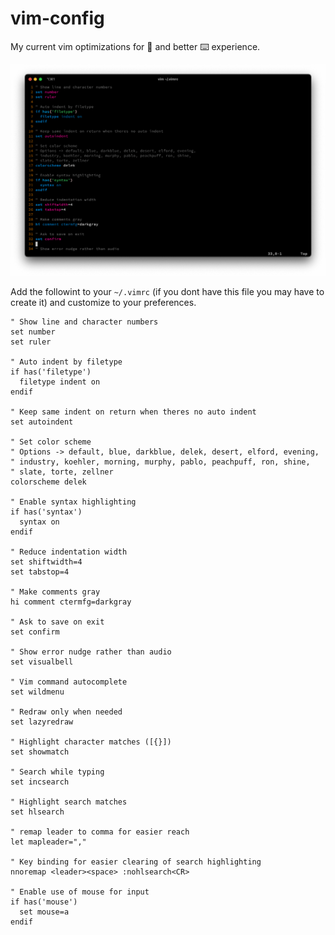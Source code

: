 # vim-config
My current vim optimizations for 🎨 and better ⌨️ experience.

![alt Vim after applying optimizations](https://github.com/jdredman/vim-config/blob/main/vim-optimized.png?raw=true)

Add the followint to your `~/.vimrc` (if you dont have this file you may have to create it) and customize to your preferences.

```vim
" Show line and character numbers
set number
set ruler

" Auto indent by filetype
if has('filetype')
  filetype indent on
endif

" Keep same indent on return when theres no auto indent
set autoindent

" Set color scheme 
" Options -> default, blue, darkblue, delek, desert, elford, evening, 
" industry, koehler, morning, murphy, pablo, peachpuff, ron, shine,
" slate, torte, zellner
colorscheme delek

" Enable syntax highlighting
if has('syntax')
  syntax on
endif

" Reduce indentation width
set shiftwidth=4
set tabstop=4

" Make comments gray
hi comment ctermfg=darkgray

" Ask to save on exit
set confirm

" Show error nudge rather than audio
set visualbell

" Vim command autocomplete
set wildmenu

" Redraw only when needed
set lazyredraw

" Highlight character matches ([{}])
set showmatch

" Search while typing
set incsearch

" Highlight search matches
set hlsearch

" remap leader to comma for easier reach
let mapleader=","

" Key binding for easier clearing of search highlighting
nnoremap <leader><space> :nohlsearch<CR>

" Enable use of mouse for input
if has('mouse')
  set mouse=a
endif
```
